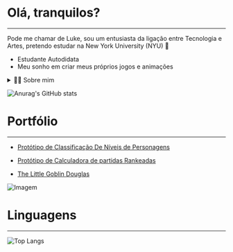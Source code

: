 # Olá, tranquilos?
--- 
Pode me chamar de Luke, sou um entusiasta da ligação entre Tecnologia e Artes, pretendo estudar na New York University (NYU) 🚀
-  Estudante Autodidata
-  Meu sonho em criar meus próprios jogos e animações

<details>
    <summary>✍🏻 Sobre mim</summary>

- Tenho 16 anos, por enquanto moro no Brasil. Tenho experiencia com o Básico do Blender, anatomia de desenhos, criar histórias e cenários de RPG (Role-playing game), edição de fotos/vídeos
- Meus projetos até o momento foram simples, procuro conhecimento para enfim colocar em prática todas as minhas ideias que planejo

</details>

![Anurag's GitHub stats](https://github-readme-stats.vercel.app/api?username=SerAnonimo01&show_icons=true&theme=midnight-purple)

# Portfólio
---
- [Protótipo de Classificação De Níveis de Personagens](https://github.com/SerAnonimo01/Heroi.git)

- [Protótipo de Calculadora de partidas Rankeadas](https://github.com/SerAnonimo01/Calculadora.git)

- [The Little Goblin Douglas](https://github.com/SerAnonimo01/The-Little-Goblin-Douglas)


<p align="left">
  <img align="center" src="https://github.com/VariableBee/VariableBee/assets/168775836/44481fa4-4c95-4d08-b10e-fd30c482f77a" alt="Imagem">
</p>

# Linguagens
---
![Top Langs](https://github-readme-stats.vercel.app/api/top-langs/?username=SerAnonimo01&show_icons=true&theme=midnight-purple&layout=compact)
